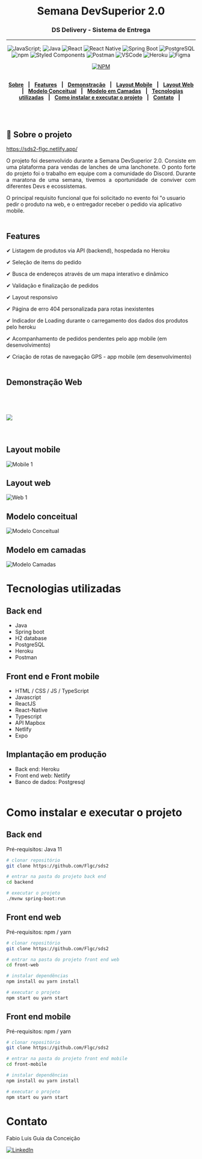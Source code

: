 <div align = "center">
<h1>Semana DevSuperior 2.0</h1>
<h3>DS Delivery - Sistema de Entrega</h3>
<hr>
  
![JavaScript](https://img.shields.io/badge/-JavaScript%20ES6-F7B93E?style=flat-square&logo=javascript&logoColor=black);
![Java](https://img.shields.io/badge/-Java-DE252C?style=flat-square&logo=java&logoColor=white)
![React](https://img.shields.io/badge/-React%20JS-262B32?style=flat-square&logo=react&logoColor=00D0F6)
![React Native](https://img.shields.io/badge/-React%20Native-262B32?style=flat-square&logo=react&logoColor=00D0F6)
![Spring Boot](https://img.shields.io/badge/-Spring-199F3A?style=flat-square&logo=Spring&logoColor=white)
![PostgreSQL](https://img.shields.io/badge/-PostgreSQL-31648C?style=flat-square&logo=postgresql&logoColor=white)
![npm](https://img.shields.io/badge/-NPM-CB3837?style=flat-square&logo=npm&logoColor=white)
![Styled Components](https://img.shields.io/badge/-Styled_Components-db7092?style=flat-square&logo=styled-components&logoColor=white)
![Postman](https://img.shields.io/badge/-Postman-FD602F?style=flat-square&logo=postman&logoColor=white)
![VSCode](https://img.shields.io/badge/-VSCode-0085D1?style=flat-square&logo=visual-studio-code&logoColor=white)
![Heroku](https://img.shields.io/badge/-Heroku-430098?style=flat-square&logo=heroku&logoColor=white)
![Figma](https://img.shields.io/badge/-Figma-EA4C1D?style=flat-square&logo=figma&logoColor=white)

[![NPM](https://img.shields.io/npm/l/react)](https://github.com/Flgc/sds2/blob/main/LICENSE)
<br>
<br>

</div>

<div align="center">

[**Sobre**](https://github.com/Flgc/sds2#-sobre-o-projeto) &nbsp;&nbsp;**|**&nbsp;&nbsp;
[**Features**](https://github.com/Flgc/sds2#features) &nbsp;&nbsp;**|**&nbsp;&nbsp;
[**Demonstração**](https://github.com/Flgc/sds2#demonstra%C3%A7%C3%A3o-web) &nbsp;&nbsp;**|**&nbsp;&nbsp;
[**Layout Mobile**](https://github.com/Flgc/sds2#layout-mobile) &nbsp;&nbsp;**|**&nbsp;&nbsp;
[**Layout Web**](https://github.com/Flgc/sds2#layout-web) &nbsp;&nbsp;**|**&nbsp;&nbsp;
[**Modelo Conceitual**](https://github.com/Flgc/sds2#modelo-conceitual) &nbsp;&nbsp;**|**&nbsp;&nbsp;
[**Modelo em Camadas**](https://github.com/Flgc/sds2#modelo-em-camadas) &nbsp;&nbsp;**|**&nbsp;&nbsp;
[**Tecnologias utilizadas**](https://github.com/Flgc/sds2#tecnologias-utilizadas) &nbsp;&nbsp;**|**&nbsp;&nbsp;
[**Como instalar e executar o projeto**](https://github.com/Flgc/sds2#como-instalar-e-executar-o-projeto) &nbsp;&nbsp;**|**&nbsp;&nbsp;
[**Contato**](https://github.com/Flgc/sds2#contato) &nbsp;&nbsp;**|**&nbsp;&nbsp;

</div><br><br>

## 📃 Sobre o projeto

https://sds2-flgc.netlify.app/

<p align="justify">O projeto foi desenvolvido durante a Semana DevSuperior 2.0. Consiste em uma plataforma para vendas de lanches de uma lanchonete. O ponto forte do projeto foi o trabalho em equipe com a comunidade do Discord. Durante a maratona de uma semana, tivemos a oportunidade de conviver com diferentes Devs e ecossistemas.</p>

O principal requisito funcional que foi solicitado no evento foi "o usuario pedir o produto na web, e o entregador receber o pedido via aplicativo mobile.
<br><br>

## Features

✔ Listagem de produtos via API (backend), hospedada no Heroku

✔ Seleção de items do pedido

✔ Busca de endereços através de um mapa interativo e dinâmico

✔ Validação e finalização de pedidos

✔ Layout responsivo

✔ Página de erro 404 personalizada para rotas inexistentes

✔ Indicador de Loading durante o carregamento dos dados dos produtos pelo heroku

✔ Acompanhamento de pedidos pendentes pelo app mobile (em desenvolvimento)

✔ Criação de rotas de navegação GPS - app mobile (em desenvolvimento)
<br><br>

## Demonstração Web

<br>
<h1>
<img src="media/video2.gif">
</h1><br>

## Layout mobile

![Mobile 1](https://github.com/Flgc/sds2/blob/main/assets/mobile.png)

## Layout web

![Web 1](https://github.com/Flgc/sds2/blob/main/assets/web.png)

## Modelo conceitual

![Modelo Conceitual](https://github.com/Flgc/sds2/blob/main/assets/modelo-conceitual.png)

## Modelo em camadas

![Modelo Camadas](https://github.com/Flgc/sds2/blob/main/assets/camadas.png)

# Tecnologias utilizadas

## Back end

- Java
- Spring boot
- H2 database
- PostgreSQL
- Heroku
- Postman

## Front end e Front mobile

- HTML / CSS / JS / TypeScript
- Javascript
- ReactJS
- React-Native
- Typescript
- API Mapbox
- Netlify
- Expo

## Implantação em produção

- Back end: Heroku
- Front end web: Netlify
- Banco de dados: Postgresql
  <br><br>

# Como instalar e executar o projeto

## Back end

Pré-requisitos: Java 11

```bash
# clonar repositório
git clone https://github.com/Flgc/sds2

# entrar na pasta do projeto back end
cd backend

# executar o projeto
./mvnw spring-boot:run
```

## Front end web

Pré-requisitos: npm / yarn

```bash
# clonar repositório
git clone https://github.com/Flgc/sds2

# entrar na pasta do projeto front end web
cd front-web

# instalar dependências
npm install ou yarn install

# executar o projeto
npm start ou yarn start
```

## Front end mobile

Pré-requisitos: npm / yarn

```bash
# clonar repositório
git clone https://github.com/Flgc/sds2

# entrar na pasta do projeto front end mobile
cd front-mobile

# instalar dependências
npm install ou yarn install

# executar o projeto
npm start ou yarn start
```

# Contato

Fabio Luis Guia da Conceição

<a href="https://www.linkedin.com/in/fabio-luis-guia-da-conceição-77784741"><img src="https://img.shields.io/badge/linkedin%20-%230077B5.svg?&style=for-the-badge&logo=linkedin&logoColor=white" alt="LinkedIn"/></a>
